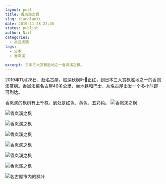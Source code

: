 ```yaml
---
layout: post
title: 香岚溪之枫
slug: XianglanXi
date: 2019-11-28 22:45
status: publish
author: Nail
categories: 
  - 旅途点滴
tags: 
  - 日本
  - 香岚溪
 
excerpt: 日本三大赏枫胜地之一香岚溪之枫。
---
```


2019年11月28日，赴名古屋，趁深秋枫叶🍁正红，到日本三大赏枫胜地之一的香岚溪赏枫。香岚溪离名古屋40多公里，坐地铁和巴士，从名古屋出发一个多小时即可到达。

香岚溪的枫树有上千株，到处是红色、黄色、五彩色。
![香岚溪之枫](./images/20191128/xlx-01.jpg)

![香岚溪之枫](./images/20191128/xlx-02.jpg)

![香岚溪之枫](./images/20191128/xlx-03.jpg)

![香岚溪之枫](./images/20191128/xlx-04.jpg)

![香岚溪之枫](./images/20191128/xlx-05.jpg)

![香岚溪之枫](./images/20191128/xlx-06.jpg)

![香岚溪之枫](./images/20191128/xlx-07.jpg)

![名古屋市内的枫叶](./images/20191128/xlx-08.jpg)